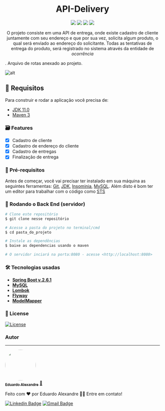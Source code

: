 # <h1 align="center">API-Delivery</h1>

<p align="center">
<a href="https://spring.io/"><img src="https://img.shields.io/badge/Spring_Boot-F2F4F9?style=for-the-badge&logo=spring-boot"></a>
<a href="https://www.oracle.com/java/technologies/downloads/"><img src="https://img.shields.io/badge/Java-ED8B00?style=for-the-badge&logo=java&logoColor=white"></a>
<a href="https://insomnia.rest/download"><img src="https://img.shields.io/badge/Insomnia-5849be?style=for-the-badge&logo=Insomnia&logoColor=white"></a>
<a href="https://www.mysql.com/downloads/"><img src="https://img.shields.io/badge/MySQL-005C84?style=for-the-badge&logo=mysql&logoColor=white"></a>
</p>

<p align="center">O projeto consiste em uma API de entrega, 
onde existe cadastro de cliente juntamente com seu 
endereço e que por sua vez, solicita algum produto, o qual será enviado ao endereço do solicitante. Todas as tentativas de entrega do produto, será registrado no sistema através da entidade de <em>ocorrência</em></p>. Arquivo de rotas anexado ao projeto.  

![alt](https://live.staticflickr.com/65535/51776226400_19d6a24ec6_b.jpg)

## 📖 Requisitos
Para construir e rodar a aplicação você precisa de:

- [JDK 11.0](https://www.oracle.com/br/java/technologies/javase/jdk11-archive-downloads.html)
- [Maven 3](https://maven.apache.org)


### 🗃️ Features

- [x] Cadastro de cliente
- [x] Cadastro de endereço do cliente
- [x] Cadastro de entregas
- [x] Finalização de entrega

### 📑 Pré-requisitos

Antes de começar, você vai precisar ter instalado em sua máquina as seguintes ferramentas:
[Git](https://git-scm.com/downloads), [JDK](https://www.oracle.com/br/java/technologies/javase/jdk11-archive-downloads.html), [Insominia](https://insomnia.rest/download), [MySQL](https://www.mysql.com/downloads/). 
Além disto é bom ter um editor para trabalhar com o código como [STS](https://spring.io/tools)

### 🎲 Rodando o Back End (servidor)

```bash
# Clone este repositório
$ git clone nesse repositório

# Acesse a pasta do projeto no terminal/cmd
$ cd pasta_do_projeto

# Instale as dependências
$ baixe as dependencias usando o maven

# O servidor inciará na porta:8080 - acesse <http://localhost:8080>
```

### 🛠 Tecnologias usadas

- **[Spring Boot v.2.6.1](https://spring.io/)**
- **[MySQL](https://www.mysql.com/downloads/)**
- **[Lombok](https://projectlombok.org/setup/eclipse)**
- **[Flyway](https://flywaydb.org/)**
- **[ModelMapper](http://modelmapper.org/)**
  


### 🚧 License

<a href="https://packagist.org/packages/laravel/framework"><img src="https://img.shields.io/packagist/l/laravel/framework" alt="License"></a>



### Autor
---

<a href="https://github.com/EduAlexandre">
 <img style="border-radius: 50%;" src="https://avatars.githubusercontent.com/u/33762051?v=4" width="100px;" alt=""/>
 <br />
 <sub><b>Eduardo Alexandre</b></sub></a> <a href="https://blog.rocketseat.com.br/author/thiago//" title="Rocketseat">🚀</a>


Feito com ❤️ por Eduardo Alexandre 👋🏽 Entre em contato!

[![Linkedin Badge](https://img.shields.io/badge/-Eduardo-blue?style=flat-square&logo=Linkedin&logoColor=white&link=https:https://www.linkedin.com/in/eduardo-alexandre-19357b180/)](https://www.linkedin.com/in/eduardo-alexandre-19357b180/) 
[![Gmail Badge](https://img.shields.io/badge/-edualexandre.f@gmail.com-c14438?style=flat-square&logo=Gmail&logoColor=white&link=mailto:edualexandre.f@gmail.com)](mailto:edualexandre.f@gmail.com)

